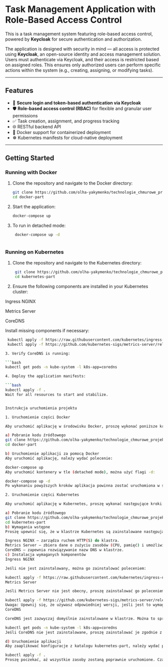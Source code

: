 # Task Management Application with Role-Based Access Control

This is a task management system featuring role-based access control, powered by **Keycloak** for secure authentication and authorization.

The application is designed with security in mind — all access is protected using **Keycloak**, an open-source identity and access management solution. Users must authenticate via Keycloak, and their access is restricted based on assigned roles. This ensures only authorized users can perform specific actions within the system (e.g., creating, assigning, or modifying tasks).

---

## Features

- 🔐 **Secure login and token-based authentication via Keycloak**
- 🛡️ **Role-based access control (RBAC)** for flexible and granular user permissions
- ✅ Task creation, assignment, and progress tracking
- 🌐 RESTful backend API
- 🐳 Docker support for containerized deployment
- ☸️ Kubernetes manifests for cloud-native deployment


---

## Getting Started

### Running with Docker

1. Clone the repository and navigate to the Docker directory:

   ```bash
   git clone https://github.com/olha-yakymenko/technologie_chmurowe_projekt.git
   cd docker-part
2. Start the application:

   ```bash
   docker-compose up

3. To run in detached mode:

   ```bash
    docker-compose up -d



### Running on Kubernetes

1. Clone the repository and navigate to the Kubernetes directory:

   ```bash
    git clone https://github.com/olha-yakymenko/technologie_chmurowe_projekt.git
    cd kubernetes-part
2. Ensure the following components are installed in your Kubernetes cluster:

Ingress NGINX

Metrics Server

CoreDNS

Install missing components if necessary:

   ```bash
    kubectl apply -f https://raw.githubusercontent.com/kubernetes/ingress-nginx/main/deploy/static/provider/cloud/deploy.yaml
    kubectl apply -f https://github.com/kubernetes-sigs/metrics-server/releases/download/v0.6.1/components.yaml ```

3. Verify CoreDNS is running:

   ```bash
  kubectl get pods -n kube-system -l k8s-app=coredns   

4. Deploy the application manifests:

   ```bash
  kubectl apply -f . 
Wait for all resources to start and stabilize.


Instrukcja uruchomienia projektu

1. Uruchomienie części Docker

Aby uruchomić aplikację w środowisku Docker, proszę wykonać poniższe kroki:

a) Pobranie kodu źródłowego
git clone https://github.com/olha-yakymenko/technologie_chmurowe_projekt.git
cd docker-part

b) Uruchomienie aplikacji za pomocą Docker
Aby uruchomić aplikację, należy wydać polecenie:

docker-compose up
Aby uruchomić kontenery w tle (detached mode), można użyć flagi -d:

docker-compose up -d
Po wykonaniu powyższych kroków aplikacja powinna zostać uruchomiona w środowisku Docker.

2. Uruchomienie części Kubernetes

Aby uruchomić aplikację w Kubernetes, proszę wykonać następujące kroki:

a) Pobranie kodu źródłowego
git clone https://github.com/olha-yakymenko/technologie_chmurowe_projekt.git
cd kubernetes-part
b) Wymagania wstępne
Proszę upewnić się, że w klastrze Kubernetes są zainstalowane następujące komponenty:

Ingress NGINX – zarządza ruchem HTTP(S) do klastra.
Metrics Server – zbiera dane o zużyciu zasobów (CPU, pamięć) i umożliwia monitorowanie.
CoreDNS – zapewnia rozwiązywanie nazw DNS w klastrze.
c) Instalacja wymaganych komponentów
Ingress NGINX

Jeśli nie jest zainstalowany, można go zainstalować poleceniem:

kubectl apply -f https://raw.githubusercontent.com/kubernetes/ingress-nginx/main/deploy/static/provider/cloud/deploy.yaml
Metrics Server

Jeśli Metrics Server nie jest obecny, proszę zainstalować go poleceniem:

kubectl apply -f https://github.com/kubernetes-sigs/metrics-server/releases/download/v0.6.1/components.yaml
Uwaga: Upewnij się, że używasz odpowiedniej wersji, jeśli jest to wymagane.
CoreDNS

CoreDNS jest zazwyczaj domyślnie zainstalowane w klastrze. Można to sprawdzić poleceniem:

kubectl get pods -n kube-system -l k8s-app=coredns
Jeśli CoreDNS nie jest zainstalowane, proszę zainstalować je zgodnie z dokumentacją Kubernetes.

d) Uruchomienie aplikacji
Aby zaaplikować konfiguracje z katalogu kubernetes-part, należy wydać polecenie:

kubectl apply -f .
Proszę poczekać, aż wszystkie zasoby zostaną poprawnie uruchomione. Czas oczekiwania zależy od zasobów systemowych i prędkości połączenia.

